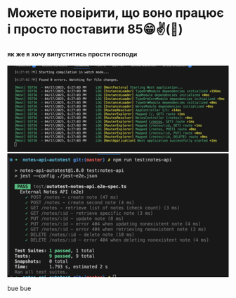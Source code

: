 # Можете повірити, що воно працює і просто поставити 85😁✌️(🚀)
#### як же я хочу випуститись прости господи
![1](img/1.png)
![2](img/2.png)

bue bue